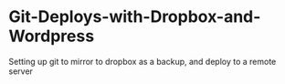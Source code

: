 Git-Deploys-with-Dropbox-and-Wordpress
======================================

Setting up git to mirror to dropbox as a backup, and deploy to a remote server